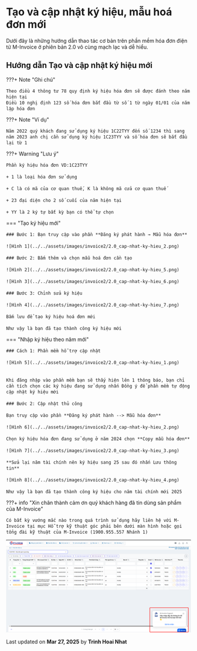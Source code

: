 # **Tạo và cập nhật ký hiệu, mẫu hoá đơn mới**

Dưới đây là những hướng dẫn thao tác cơ bản trên phần mềm hóa đơn điện tử M-Invoice ở phiên bản 2.0 vô cùng mạch lạc và dễ hiểu.

## **Hướng dẫn Tạo và cập nhật ký hiệu mới**

???+ Note "Ghi chú"

    Theo điều 4 thông tư 78 quy định ký hiệu hóa đơn sẽ được đánh theo năm hiện tại
    Điều 10 nghị định 123 số hóa đơn bắt đầu từ số 1 từ ngày 01/01 của năm lập hóa đơn

???+ Note "Ví dụ"

    Năm 2022 quý khách đang sử dụng ký hiệu 1C22TYY đến số 1234 thì sang năm 2023 anh chị cần sử dụng ký hiệu 1C23TYY và số hóa đơn sẽ bắt đầu lại từ 1

???+ Warning "Lưu ý"

    Phần ký hiệu hóa đơn VD:1C23TYY

    + 1 là loại hóa đơn sử dụng

    + C là có mã của cơ quan thuế, K là không mã cửa cơ quan thuế

    + 23 đại diện cho 2 số cuối của năm hiện tại

    + YY là 2 ký tự bất kỳ bạn có thể tự chọn

=== "Tạo ký hiệu mới"

    ### Bước 1: Bạn truy cập vào phần **Đăng ký phát hành → Mẫu hóa đơn**

    ![Hình 1](../../assets/images/invoice2/2.0_cap-nhat-ky-hieu_2.png)

    ### Bước 2: Bấm thêm và chọn mẫu hoá đơn cần tạo

    ![Hình 2](../../assets/images/invoice2/2.0_cap-nhat-ky-hieu_5.png)

    ![Hình 3](../../assets/images/invoice2/2.0_cap-nhat-ky-hieu_6.png)

    ### Bước 3: Chỉnh sửa ký hiệu

    ![Hình 4](../../assets/images/invoice2/2.0_cap-nhat-ky-hieu_7.png)

    Bấm lưu để tạo ký hiệu hoá đơn mới

    Như vậy là bạn đã tạo thành công ký hiệu mới

=== "Nhập ký hiệu theo năm mới"

    ### Cách 1: Phần mềm hỗ trợ cập nhật

    ![Hình 5](../../assets/images/invoice2/2.0_cap-nhat-ky-hieu_1.png)


    Khi đăng nhập vào phần mềm bạn sẽ thấy hiện lên 1 thông báo, bạn chỉ cần tích chọn các ký hiệu đang sử dụng nhấn Đồng ý để phần mềm tự động cập nhật ký hiệu mới

    ### Bước 2: Cập nhật thủ công

    Bạn truy cập vào phần **Đăng ký phát hành --> Mẫu hóa đơn**

    ![Hình 6](../../assets/images/invoice2/2.0_cap-nhat-ky-hieu_2.png)

    Chọn ký hiệu hóa đơn đang sử dụng ở năm 2024 chọn **Copy mẫu hóa đơn**

    ![Hình 7](../../assets/images/invoice2/2.0_cap-nhat-ky-hieu_3.png)

    **Sửa lại năm tài chính nên ký hiệu sang 25 sau đó nhấn Lưu thông tin**

    ![Hình 8](../../assets/images/invoice2/2.0_cap-nhat-ky-hieu_4.png)

    Như vậy là bạn đã tạo thành công ký hiệu cho năm tài chính mới 2025

???+ info "Xin chân thành cảm ơn quý khách hàng đã tin dùng sản phẩm của M-Invoice"

    Có bất kỳ vướng mắc nào trong quá trình sử dụng hãy liên hệ với M-Invoice tại mục Hỗ trợ kỹ thuật góc phải bên dưới màn hình hoặc gọi tổng đài kỹ thuật của M-Invoice (1900.955.557 Nhánh 1)

![Hình 9](../../assets/images/invoice2/hotro.png)

<div class="last-updated">Last updated on <strong>Mar 27, 2025</strong> by <strong>Trinh Hoai Nhat</strong></div>
